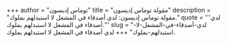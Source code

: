 +++
author = "توماس إديسون"
title = "مقولة توماس إديسون"
description = "مقولة توماس إديسون: لدي أصدقاء في المشغل لا استبدلهم بملوك."
quote = '''لدي أصدقاء في المشغل لا استبدلهم بملوك.''' 
slug = "لدي-أصدقاء-في-المشغل-لا-استبدلهم-بملوك"
+++
لدي أصدقاء في المشغل لا استبدلهم بملوك.
